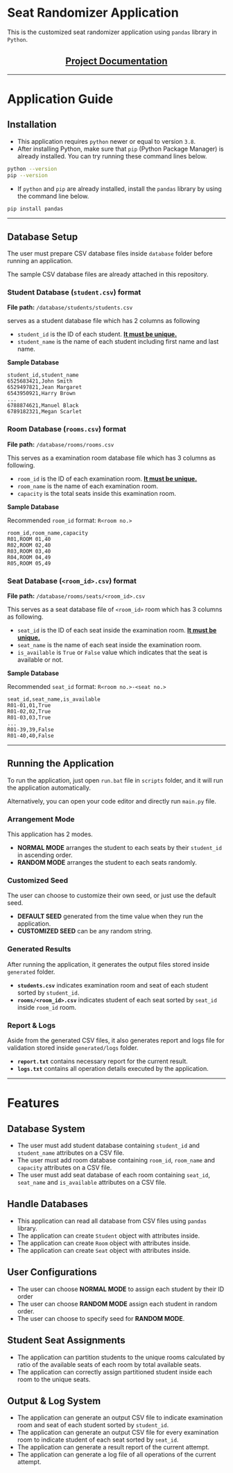# Seat Randomizer Application

This is the customized seat randomizer application using `pandas` library in
`Python`.

<div align="center">
    <h2>
        <a href="/docs/README.md">
            Project Documentation
        </a>
    </h2>
</div>

---

# Application Guide

## Installation

-   This application requires `python` newer or equal to version `3.8`.
-   After installing Python, make sure that `pip` (Python Package Manager) is
    already installed. You can try running these command lines below.

```bash
python --version
pip --version
```

-   If `python` and `pip` are already installed, install the `pandas` library by
    using the command line below.

```bash
pip install pandas
```

---

## Database Setup

The user must prepare CSV database files inside `database` folder before running
an application.

The sample CSV database files are already attached in this repository.

### Student Database (`student.csv`) format

**File path:** `/database/students/students.csv`

serves as a student database file which has 2 columns as following

-   `student_id` is the ID of each student. <ins>**It must be unique.**</ins>
-   `student_name` is the name of each student including first name and last
    name.

**Sample Database**

```
student_id,student_name
6525683421,John Smith
6529497821,Jean Margaret
6543950921,Harry Brown
...
6788874621,Manuel Black
6789182321,Megan Scarlet
```

### Room Database (`rooms.csv`) format

**File path:** `/database/rooms/rooms.csv`

This serves as a examination room database file which has 3 columns as
following.

-   `room_id` is the ID of each examination room. <ins>**It must be
    unique.**</ins>
-   `room_name` is the name of each examination room.
-   `capacity` is the total seats inside this examination room.

**Sample Database**

Recommended `room_id` format: `R<room no.>`

```
room_id,room_name,capacity
R01,ROOM 01,40
R02,ROOM 02,40
R03,ROOM 03,40
R04,ROOM 04,49
R05,ROOM 05,49
```

### Seat Database (`<room_id>.csv`) format

**File path:** `/database/rooms/seats/<room_id>.csv`

This serves as a seat database file of `<room_id>` room which has 3 columns as
following.

-   `seat_id` is the ID of each seat inside the examination room. <ins>**It must
    be unique.**</ins>
-   `seat_name` is the name of each seat inside the examination room.
-   `is_available` is `True` or `False` value which indicates that the seat is
    available or not.

**Sample Database**

Recommended `seat_id` format: `R<room no.>-<seat no.>`

```
seat_id,seat_name,is_available
R01-01,01,True
R01-02,02,True
R01-03,03,True
...
R01-39,39,False
R01-40,40,False
```

---

## Running the Application

To run the application, just open `run.bat` file in `scripts` folder, and it
will run the application automatically.

Alternatively, you can open your code editor and directly run `main.py` file.

### Arrangement Mode

This application has 2 modes.

-   **NORMAL MODE** arranges the student to each seats by their `student_id` in
    ascending order.
-   **RANDOM MODE** arranges the student to each seats randomly.

### Customized Seed

The user can choose to customize their own seed, or just use the default seed.

-   **DEFAULT SEED** generated from the time value when they run the
    application.
-   **CUSTOMIZED SEED** can be any random string.

### Generated Results

After running the application, it generates the output files stored inside
`generated` folder.

-   **`students.csv`** indicates examination room and seat of each student
    sorted by `student_id`.
-   **`rooms/<room_id>.csv`** indicates student of each seat sorted by `seat_id`
    inside `room_id` room.

### Report & Logs

Aside from the generated CSV files, it also generates report and logs file for
validation stored inside `generated/logs` folder.

-   **`report.txt`** contains necessary report for the current result.
-   **`logs.txt`** contains all operation details executed by the application.

---

# Features

## Database System

-   The user must add student database containing `student_id` and
    `student_name` attributes on a CSV file.
-   The user must add room database containing `room_id`, `room_name` and
    `capacity` attributes on a CSV file.
-   The user must add seat database of each room containing `seat_id`,
    `seat_name` and `is_available` attributes on a CSV file.

## Handle Databases

-   This application can read all database from CSV files using `pandas`
    library.
-   The application can create `Student` object with attributes inside.
-   The application can create `Room` object with attributes inside.
-   The application can create `Seat` object with attributes inside.

## User Configurations

-   The user can choose **NORMAL MODE** to assign each student by their ID order
-   The user can choose **RANDOM MODE** assign each student in random order.
-   The user can choose to specify seed for **RANDOM MODE**.

## Student Seat Assignments

-   The application can partition students to the unique rooms calculated by
    ratio of the available seats of each room by total available seats.
-   The application can correctly assign partitioned student inside each room to
    the unique seats.

## Output & Log System

-   The application can generate an output CSV file to indicate examination room
    and seat of each student sorted by `student_id`.
-   The application can generate an output CSV file for every examination room
    to indicate student of each seat sorted by `seat_id`.
-   The application can generate a result report of the current attempt.
-   The application can generate a log file of all operations of the current
    attempt.
